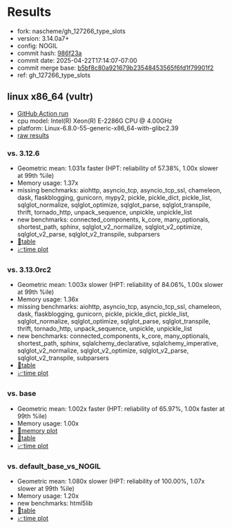 # Results

- fork: nascheme/gh_127266_type_slots
- version: 3.14.0a7+
- config: NOGIL
- commit hash: [986f23a](https://github.com/nascheme/cpython/commit/986f23a)
- commit date: 2025-04-22T17:14:07-07:00
- commit merge base: [b5bf8c80a921679b23548453565f6fd1f79901f2](https://github.com/python/cpython/commit/b5bf8c80a921679b23548453565f6fd1f79901f2)
- ref: gh_127266_type_slots

## linux x86_64 (vultr)

- [GitHub Action run](https://github.com/facebookexperimental/free-threading-benchmarking/actions/runs/14607771015)
- cpu model: Intel(R) Xeon(R) E-2286G CPU @ 4.00GHz
- platform: Linux-6.8.0-55-generic-x86_64-with-glibc2.39
- [raw results](bm-20250422-vultr-x86_64-nascheme-gh_127266_type_slots-3.14.0a7%2B-986f23a.json)

### vs. 3.12.6

- Geometric mean: 1.031x faster (HPT: reliability of 57.38%, 1.00x slower at 99th %ile)
- Memory usage: 1.37x
- missing benchmarks: aiohttp, asyncio_tcp, asyncio_tcp_ssl, chameleon, dask, flaskblogging, gunicorn, mypy2, pickle, pickle_dict, pickle_list, sqlglot_normalize, sqlglot_optimize, sqlglot_parse, sqlglot_transpile, thrift, tornado_http, unpack_sequence, unpickle, unpickle_list
- new benchmarks: connected_components, k_core, many_optionals, shortest_path, sphinx, sqlglot_v2_normalize, sqlglot_v2_optimize, sqlglot_v2_parse, sqlglot_v2_transpile, subparsers
- [📄table](bm-20250422-vultr-x86_64-nascheme-gh_127266_type_slots-3.14.0a7%2B-986f23a-vs-3.12.6.md)
- [📈time plot](bm-20250422-vultr-x86_64-nascheme-gh_127266_type_slots-3.14.0a7%2B-986f23a-vs-3.12.6.svg)

### vs. 3.13.0rc2

- Geometric mean: 1.003x slower (HPT: reliability of 84.06%, 1.00x slower at 99th %ile)
- Memory usage: 1.36x
- missing benchmarks: aiohttp, asyncio_tcp, asyncio_tcp_ssl, chameleon, dask, flaskblogging, gunicorn, pickle, pickle_dict, pickle_list, sqlglot_normalize, sqlglot_optimize, sqlglot_parse, sqlglot_transpile, thrift, tornado_http, unpack_sequence, unpickle, unpickle_list
- new benchmarks: connected_components, k_core, many_optionals, shortest_path, sphinx, sqlalchemy_declarative, sqlalchemy_imperative, sqlglot_v2_normalize, sqlglot_v2_optimize, sqlglot_v2_parse, sqlglot_v2_transpile, subparsers
- [📄table](bm-20250422-vultr-x86_64-nascheme-gh_127266_type_slots-3.14.0a7%2B-986f23a-vs-3.13.0rc2.md)
- [📈time plot](bm-20250422-vultr-x86_64-nascheme-gh_127266_type_slots-3.14.0a7%2B-986f23a-vs-3.13.0rc2.svg)

### vs. base

- Geometric mean: 1.002x faster (HPT: reliability of 65.97%, 1.00x faster at 99th %ile)
- Memory usage: 1.00x
- [🧠memory plot](bm-20250422-vultr-x86_64-nascheme-gh_127266_type_slots-3.14.0a7%2B-986f23a-vs-base-mem.svg)
- [📄table](bm-20250422-vultr-x86_64-nascheme-gh_127266_type_slots-3.14.0a7%2B-986f23a-vs-base.md)
- [📈time plot](bm-20250422-vultr-x86_64-nascheme-gh_127266_type_slots-3.14.0a7%2B-986f23a-vs-base.svg)

### vs. default_base_vs_NOGIL

- Geometric mean: 1.080x slower (HPT: reliability of 100.00%, 1.07x slower at 99th %ile)
- Memory usage: 1.20x
- new benchmarks: html5lib
- [📄table](bm-20250422-vultr-x86_64-nascheme-gh_127266_type_slots-3.14.0a7%2B-986f23a-vs-default_base_vs_NOGIL.md)
- [📈time plot](bm-20250422-vultr-x86_64-nascheme-gh_127266_type_slots-3.14.0a7%2B-986f23a-vs-default_base_vs_NOGIL.svg)

